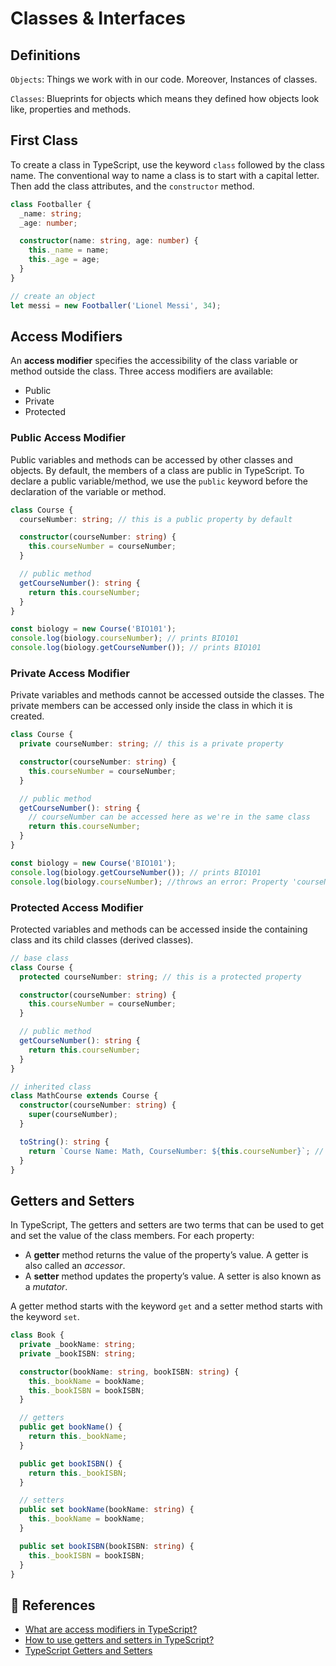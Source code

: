 # Classes & Interfaces

## Definitions

`Objects`: Things we work with in our code. Moreover, Instances of classes.

`Classes`: Blueprints for objects which means they defined how objects look like, properties and methods.

## First Class

To create a class in TypeScript, use the keyword `class` followed by the class name. The conventional way to name a class is to start with a capital letter. Then add the class attributes, and the `constructor` method.

```ts
class Footballer {
  _name: string;
  _age: number;

  constructor(name: string, age: number) {
    this._name = name;
    this._age = age;
  }
}

// create an object
let messi = new Footballer('Lionel Messi', 34);
```

## Access Modifiers

An **access modifier** specifies the accessibility of the class variable or method outside the class. Three access modifiers are available:

- Public
- Private
- Protected

### Public Access Modifier

Public variables and methods can be accessed by other classes and objects. By default, the members of a class are public in TypeScript. To declare a public variable/method, we use the `public` keyword before the declaration of the variable or method.

```ts
class Course {
  courseNumber: string; // this is a public property by default

  constructor(courseNumber: string) {
    this.courseNumber = courseNumber;
  }

  // public method
  getCourseNumber(): string {
    return this.courseNumber;
  }
}

const biology = new Course('BIO101');
console.log(biology.courseNumber); // prints BIO101
console.log(biology.getCourseNumber()); // prints BIO101
```

### Private Access Modifier

Private variables and methods cannot be accessed outside the classes. The private members can be accessed only inside the class in which it is created.

```ts
class Course {
  private courseNumber: string; // this is a private property

  constructor(courseNumber: string) {
    this.courseNumber = courseNumber;
  }

  // public method
  getCourseNumber(): string {
    // courseNumber can be accessed here as we're in the same class
    return this.courseNumber;
  }
}

const biology = new Course('BIO101');
console.log(biology.getCourseNumber()); // prints BIO101
console.log(biology.courseNumber); //throws an error: Property 'courseNumber' is private and only accessible within class 'Course'.
```

### Protected Access Modifier

Protected variables and methods can be accessed inside the containing class and its child classes (derived classes).

```ts
// base class
class Course {
  protected courseNumber: string; // this is a protected property

  constructor(courseNumber: string) {
    this.courseNumber = courseNumber;
  }

  // public method
  getCourseNumber(): string {
    return this.courseNumber;
  }
}

// inherited class
class MathCourse extends Course {
  constructor(courseNumber: string) {
    super(courseNumber);
  }

  toString(): string {
    return `Course Name: Math, CourseNumber: ${this.courseNumber}`; // accessible because of protected
  }
}
```

## Getters and Setters

In TypeScript, The getters and setters are two terms that can be used to get and set the value of the class members.
For each property:

- A **getter** method returns the value of the property’s value. A getter is also called an _accessor_.
- A **setter** method updates the property’s value. A setter is also known as a _mutator_.

A getter method starts with the keyword `get` and a setter method starts with the keyword `set`.

```ts
class Book {
  private _bookName: string;
  private _bookISBN: string;

  constructor(bookName: string, bookISBN: string) {
    this._bookName = bookName;
    this._bookISBN = bookISBN;
  }

  // getters
  public get bookName() {
    return this._bookName;
  }

  public get bookISBN() {
    return this._bookISBN;
  }

  // setters
  public set bookName(bookName: string) {
    this._bookName = bookName;
  }

  public set bookISBN(bookISBN: string) {
    this._bookISBN = bookISBN;
  }
}
```

## 🔖 References

- [What are access modifiers in TypeScript?](https://www.educative.io/answers/what-are-access-modifiers-in-typescript)
- [How to use getters and setters in TypeScript?](https://www.tutorialspoint.com/how-to-use-getters-and-setters-in-typescript)
- [TypeScript Getters and Setters](https://www.typescripttutorial.net/typescript-tutorial/typescript-getters-setters/)
